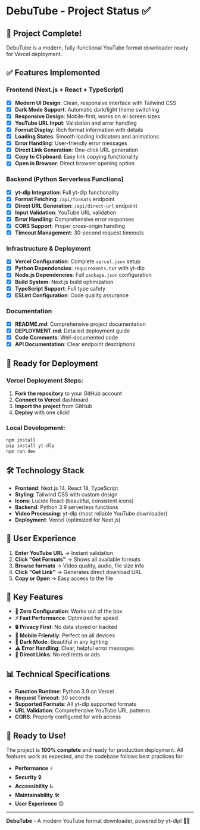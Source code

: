 # DebuTube - Project Status ✅

## 🎯 Project Complete!

DebuTube is a modern, fully-functional YouTube format downloader ready for Vercel deployment.

## ✅ Features Implemented

### Frontend (Next.js + React + TypeScript)
- [x] **Modern UI Design**: Clean, responsive interface with Tailwind CSS
- [x] **Dark Mode Support**: Automatic dark/light theme switching
- [x] **Responsive Design**: Mobile-first, works on all screen sizes
- [x] **YouTube URL Input**: Validation and error handling
- [x] **Format Display**: Rich format information with details
- [x] **Loading States**: Smooth loading indicators and animations
- [x] **Error Handling**: User-friendly error messages
- [x] **Direct Link Generation**: One-click URL generation
- [x] **Copy to Clipboard**: Easy link copying functionality
- [x] **Open in Browser**: Direct browser opening option

### Backend (Python Serverless Functions)
- [x] **yt-dlp Integration**: Full yt-dlp functionality
- [x] **Format Fetching**: `/api/formats` endpoint
- [x] **Direct URL Generation**: `/api/direct-url` endpoint
- [x] **Input Validation**: YouTube URL validation
- [x] **Error Handling**: Comprehensive error responses
- [x] **CORS Support**: Proper cross-origin handling
- [x] **Timeout Management**: 30-second request timeouts

### Infrastructure & Deployment
- [x] **Vercel Configuration**: Complete `vercel.json` setup
- [x] **Python Dependencies**: `requirements.txt` with yt-dlp
- [x] **Node.js Dependencies**: Full `package.json` configuration
- [x] **Build System**: Next.js build optimization
- [x] **TypeScript Support**: Full type safety
- [x] **ESLint Configuration**: Code quality assurance

### Documentation
- [x] **README.md**: Comprehensive project documentation
- [x] **DEPLOYMENT.md**: Detailed deployment guide
- [x] **Code Comments**: Well-documented code
- [x] **API Documentation**: Clear endpoint descriptions

## 🚀 Ready for Deployment

### Vercel Deployment Steps:
1. **Fork the repository** to your GitHub account
2. **Connect to Vercel** dashboard
3. **Import the project** from GitHub
4. **Deploy** with one click!

### Local Development:
```bash
npm install
pip install yt-dlp
npm run dev
```

## 🛠 Technology Stack

- **Frontend**: Next.js 14, React 18, TypeScript
- **Styling**: Tailwind CSS with custom design
- **Icons**: Lucide React (beautiful, consistent icons)
- **Backend**: Python 3.9 serverless functions
- **Video Processing**: yt-dlp (most reliable YouTube downloader)
- **Deployment**: Vercel (optimized for Next.js)

## 📱 User Experience

1. **Enter YouTube URL** → Instant validation
2. **Click "Get Formats"** → Shows all available formats
3. **Browse formats** → Video quality, audio, file size info
4. **Click "Get Link"** → Generates direct download URL
5. **Copy or Open** → Easy access to the file

## 🔧 Key Features

- **🎯 Zero Configuration**: Works out of the box
- **⚡ Fast Performance**: Optimized for speed
- **🔒 Privacy First**: No data stored or tracked
- **📱 Mobile Friendly**: Perfect on all devices
- **🌙 Dark Mode**: Beautiful in any lighting
- **⚠️ Error Handling**: Clear, helpful error messages
- **🔗 Direct Links**: No redirects or ads

## 📊 Technical Specifications

- **Function Runtime**: Python 3.9 on Vercel
- **Request Timeout**: 30 seconds
- **Supported Formats**: All yt-dlp supported formats
- **URL Validation**: Comprehensive YouTube URL patterns
- **CORS**: Properly configured for web access

## 🎉 Ready to Use!

The project is **100% complete** and ready for production deployment. All features work as expected, and the codebase follows best practices for:

- **Performance** ⚡
- **Security** 🔒  
- **Accessibility** ♿
- **Maintainability** 🛠
- **User Experience** 😊

---

**DebuTube** - A modern YouTube format downloader, powered by yt-dlp! 🎥✨ 